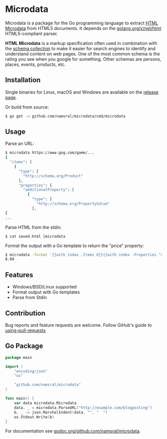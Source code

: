 Microdata
=========

Microdata is a package for the Go programming language to extract [HTML Microdata][0] from HTML5 documents. It depends on the [golang.org/x/net/html][1] HTML5-compliant parser.

__HTML Microdata__ is a markup specification often used in combination with the [schema collection][3] to make it easier for search engines to identify and understand content on web pages. One of the most common schema is the rating you see when you google for something. Other schemas are persons, places, events, products, etc.


Installation
------------

Single binaries for Linux, macOS and Windows are available on the [release page](https://github.com/namsral/microdata/releases).

Or build from source:

```sh
$ go get -u github.com/namsral/microdata/cmd/microdata
```


Usage
-----

Parse an URL:

```sh
$ microdata https://www.gog.com/game/...
{
  "items": [
    {
      "type": [
        "http://schema.org/Product"
      ],
      "properties": {
        "additionalProperty": [
          {
            "type": [
              "http://schema.org/PropertyValue"
            ],
{
...
```


Parse HTML from the stdin:

```
$ cat saved.html |microdata
```


Format the output with a Go template to return the "price" property:

```sh
$ microdata -format '{{with index .Items 0}}{{with index .Properties "offers" 0}}{{with index .Properties "price" 0 }}{{ . }}{{end}}{{end}}{{end}}' https://www.gog.com/game/...
8.99
```


Features
--------

- Windows/BSD/Linux supported
- Format output with Go templates
- Parse from Stdin


Contribution
------------

Bug reports and feature requests are welcome. Follow GiHub's guide to [using-pull-requests](https://help.github.com/articles/using-pull-requests/)


Go Package
----------

```go
package main

import (
	"encoding/json"
	"os"

	"github.com/namsral/microdata"
)

func main() {
	var data microdata.Microdata
	data, _ = microdata.ParseURL("http://example.com/blogposting")
	b, _ := json.MarshalIndent(data, "", "  ")
	os.Stdout.Write(b)
}
```

For documentation see [godoc.org/github.com/namsral/microdata][2].

[0]: http://www.w3.org/TR/microdata
[1]: https://golang.org/x/net/html
[2]: http://godoc.org/github.com/namsral/microdata
[3]: http://schema.org
